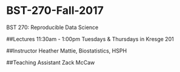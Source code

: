 # BST-270-Fall-2017
BST 270: Reproducible Data Science

##Lectures
  11:30am - 1:00pm Tuesdays & Thursdays in Kresge 201

##Instructor
  Heather Mattie, Biostatistics, HSPH

##Teaching Assistant
  Zack McCaw
